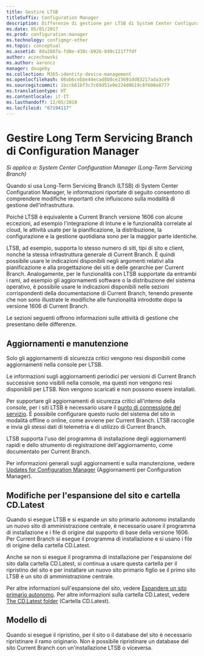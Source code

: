 ```yaml
---
title: Gestire LTSB
titleSuffix: Configuration Manager
description: Differenze di gestione per LTSB di System Center Configuration Manager.
ms.date: 05/01/2017
ms.prod: configuration-manager
ms.technology: configmgr-other
ms.topic: conceptual
ms.assetid: 8da2887a-fd8e-438c-b926-849c121f7fdf
author: aczechowski
ms.author: aaroncz
manager: dougeby
ms.collection: M365-identity-device-management
ms.openlocfilehash: 08ab6cebbe44ecad8b8ce15691dd83217ada3ce9
ms.sourcegitcommit: 1bccb61bf3c7c69d51e0e224d0619c8f608e8777
ms.translationtype: HT
ms.contentlocale: it-IT
ms.lasthandoff: 12/05/2019
ms.locfileid: "67194117"
---
```

# <a name="manage-the-long-term-servicing-branch-of-configuration-manager"></a>Gestire Long Term Servicing Branch di Configuration Manager

*Si applica a: System Center Configuration Manager (Long-Term Servicing Branch)*

Quando si usa Long-Term Servicing Branch (LTSB) di System Center Configuration Manager, le informazioni riportate di seguito consentono di comprendere modifiche importanti che influiscono sulla modalità di gestione dell'infrastruttura.

Poiché LTSB è equivalente a Current Branch versione 1606 con alcune eccezioni, ad esempio l'integrazione di Intune e le funzionalità correlate al cloud, le attività usate per la pianificazione, la distribuzione, la configurazione e la gestione quotidiana sono per la maggior parte identiche.

LTSB, ad esempio, supporta lo stesso numero di siti, tipi di sito e client, nonché la stessa infrastruttura generale di Current Branch. È quindi possibile usare le indicazioni disponibili negli argomenti relativi alla pianificazione e alla progettazione dei siti e delle gerarchie per Current Branch. Analogamente, per le funzionalità con LTSB supportate da entrambi i rami, ad esempio gli aggiornamenti software o la distribuzione del sistema operativo, è possibile usare le indicazioni disponibili nelle sezioni corrispondenti della documentazione di Current Branch, tenendo presente che non sono illustrate le modifiche alle funzionalità introdotte dopo la versione 1606 di Current Branch.

Le sezioni seguenti offrono informazioni sulle attività di gestione che presentano delle differenze.

## <a name="updates-and-servicing"></a>Aggiornamenti e manutenzione
Solo gli aggiornamenti di sicurezza critici vengono resi disponibili come aggiornamenti nella console per LTSB.  

Le informazioni sugli aggiornamenti periodici per versioni di Current Branch successive sono visibili nella console, ma questi non vengono resi disponibili per LTSB. Non vengono scaricati e non possono essere installati.

Per supportare gli aggiornamenti di sicurezza critici all'interno della console, per i siti LTSB è necessario usare il [punto di connessione del servizio](/sccm/core/servers/deploy/configure/about-the-service-connection-point). È possibile configurare questo ruolo del sistema del sito in modalità offline o online, come avviene per Current Branch. LTSB raccoglie e invia gli stessi dati di telemetria e di utilizzo di Current Branch.

LTSB supporta l'uso del programma di installazione degli aggiornamenti rapidi e dello strumento di registrazione dell'aggiornamento, come documentato per Current Branch.

Per informazioni generali sugli aggiornamenti e sulla manutenzione, vedere [Updates for Configuration Manager](/sccm/core/servers/manage/updates) (Aggiornamenti per Configuration Manager).


## <a name="changes-for-site-expansion-and-the-cdlatest-folder"></a>Modifiche per l'espansione del sito e cartella CD.Latest
Quando si esegue LTSB e si espande un sito primario autonomo installando un nuovo sito di amministrazione centrale, è necessario usare il programma di installazione e i file di origine dal supporto di base della versione 1606. Per Current Branch si esegue il programma di installazione e si usano i file di origine della cartella CD.Latest.

Anche se non si esegue il programma di installazione per l'espansione del sito dalla cartella CD.Latest, si continua a usare questa cartella per il ripristino del sito e per installare un nuovo sito primario figlio se il primo sito LTSB è un sito di amministrazione centrale.

Per altre informazioni sull'espansione del sito, vedere [Espandere un sito primario autonomo](/sccm/core/servers/deploy/install/use-the-setup-wizard-to-install-sites#bkmk_expand). Per altre informazioni sulla cartella CD.Latest, vedere [The CD.Latest folder](/sccm/core/servers/manage/the-cd.latest-folder) (Cartella CD.Latest).


## <a name="recovery"></a>Modello di
Quando si esegue il ripristino, per il sito o il database del sito è necessario ripristinare il ramo originario. Non è possibile ripristinare un database del sito Current Branch con un'installazione LTSB o viceversa.
